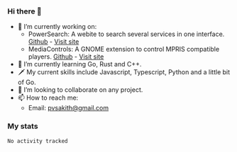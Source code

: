 ### Hi there 👋

- 🔭 I’m currently working on:
    - PowerSearch: A webite to search several services in one interface. [Github](https://github.com/cliffniff/power-search) - [Visit site](https://powersearch.vercel.app/)
    - MediaControls: A GNOME extension to control MPRIS compatible players. [Github](https://github.com/cliffniff/MediaControls) - [Visit site](https://extensions.gnome.org/extension/4470/media-controls/)
- 🌱 I’m currently learning Go, Rust and C++.
- 🗡️ My current skills include Javascript, Typescript, Python and a little bit of Go.
- 👯 I’m looking to collaborate on any project.
- 📫 How to reach me: 
    - Email: <pvsakith@gmail.com>

### My stats

<!--START_SECTION:waka-->

```text
No activity tracked
```

<!--END_SECTION:waka-->
